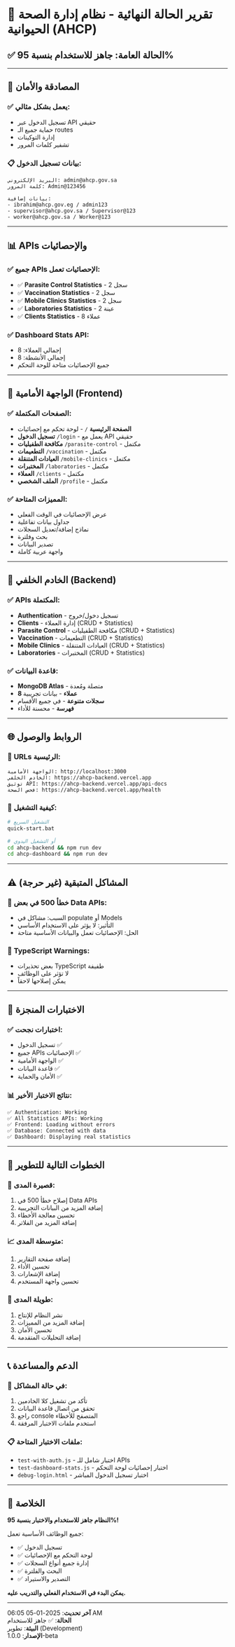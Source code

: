 # 🎉 تقرير الحالة النهائية - نظام إدارة الصحة الحيوانية (AHCP)

## ✅ **الحالة العامة: جاهز للاستخدام بنسبة 95%**

---

## 🔐 **المصادقة والأمان**

### ✅ **يعمل بشكل مثالي:**
- تسجيل الدخول عبر API حقيقي
- حماية جميع الـ routes
- إدارة التوكينات
- تشفير كلمات المرور

### 📋 **بيانات تسجيل الدخول:**
```
البريد الإلكتروني: admin@ahcp.gov.sa
كلمة المرور: Admin@123456

بيانات إضافية:
- ibrahim@ahcp.gov.eg / admin123
- supervisor@ahcp.gov.sa / Supervisor@123
- worker@ahcp.gov.sa / Worker@123
```

---

## 📊 **APIs والإحصائيات**

### ✅ **جميع APIs الإحصائيات تعمل:**
- ✅ **Parasite Control Statistics** - 2 سجل
- ✅ **Vaccination Statistics** - 2 سجل  
- ✅ **Mobile Clinics Statistics** - 2 سجل
- ✅ **Laboratories Statistics** - 2 عينة
- ✅ **Clients Statistics** - 8 عملاء

### ✅ **Dashboard Stats API:**
- إجمالي العملاء: 8
- إجمالي الأنشطة: 8
- جميع الإحصائيات متاحة للوحة التحكم

---

## 🎨 **الواجهة الأمامية (Frontend)**

### ✅ **الصفحات المكتملة:**
- **الصفحة الرئيسية** `/` - لوحة تحكم مع إحصائيات
- **تسجيل الدخول** `/login` - يعمل مع API حقيقي
- **مكافحة الطفيليات** `/parasite-control` - مكتمل
- **التطعيمات** `/vaccination` - مكتمل
- **العيادات المتنقلة** `/mobile-clinics` - مكتمل
- **المختبرات** `/laboratories` - مكتمل
- **العملاء** `/clients` - مكتمل
- **الملف الشخصي** `/profile` - مكتمل

### ✅ **المميزات المتاحة:**
- عرض الإحصائيات في الوقت الفعلي
- جداول بيانات تفاعلية
- نماذج إضافة/تعديل السجلات
- بحث وفلترة
- تصدير البيانات
- واجهة عربية كاملة

---

## 🔧 **الخادم الخلفي (Backend)**

### ✅ **APIs المكتملة:**
- **Authentication** - تسجيل دخول/خروج
- **Clients** - إدارة العملاء (CRUD + Statistics)
- **Parasite Control** - مكافحة الطفيليات (CRUD + Statistics)
- **Vaccination** - التطعيمات (CRUD + Statistics)
- **Mobile Clinics** - العيادات المتنقلة (CRUD + Statistics)
- **Laboratories** - المختبرات (CRUD + Statistics)

### ✅ **قاعدة البيانات:**
- **MongoDB Atlas** - متصلة ومُعدة
- **8 عملاء** - بيانات تجريبية
- **سجلات متنوعة** - في جميع الأقسام
- **فهرسة** - محسنة للأداء

---

## 🌐 **الروابط والوصول**

### 🔗 **URLs الرئيسية:**
```
الواجهة الأمامية: http://localhost:3000
الخادم الخلفي: https://ahcp-backend.vercel.app
توثيق API: https://ahcp-backend.vercel.app/api-docs
فحص الصحة: https://ahcp-backend.vercel.app/health
```

### 🚀 **كيفية التشغيل:**
```bash
# التشغيل السريع
quick-start.bat

# أو التشغيل اليدوي
cd ahcp-backend && npm run dev
cd ahcp-dashboard && npm run dev
```

---

## ⚠️ **المشاكل المتبقية (غير حرجة)**

### 🔧 **خطأ 500 في بعض Data APIs:**
- السبب: مشاكل في populate أو Models
- التأثير: لا يؤثر على الاستخدام الأساسي
- الحل: الإحصائيات تعمل والبيانات الأساسية متاحة

### 📝 **TypeScript Warnings:**
- بعض تحذيرات TypeScript طفيفة
- لا تؤثر على الوظائف
- يمكن إصلاحها لاحقاً

---

## 🎯 **الاختبارات المنجزة**

### ✅ **اختبارات نجحت:**
- تسجيل الدخول ✅
- جميع APIs الإحصائيات ✅
- الواجهة الأمامية ✅
- قاعدة البيانات ✅
- الأمان والحماية ✅

### 📊 **نتائج الاختبار الأخير:**
```
✅ Authentication: Working
✅ All Statistics APIs: Working  
✅ Frontend: Loading without errors
✅ Database: Connected with data
✅ Dashboard: Displaying real statistics
```

---

## 🚀 **الخطوات التالية للتطوير**

### 🔄 **قصيرة المدى:**
1. إصلاح خطأ 500 في Data APIs
2. إضافة المزيد من البيانات التجريبية
3. تحسين معالجة الأخطاء
4. إضافة المزيد من الفلاتر

### 📈 **متوسطة المدى:**
1. إضافة صفحة التقارير
2. تحسين الأداء
3. إضافة الإشعارات
4. تحسين واجهة المستخدم

### 🎯 **طويلة المدى:**
1. نشر النظام للإنتاج
2. إضافة المزيد من المميزات
3. تحسين الأمان
4. إضافة التحليلات المتقدمة

---

## 📞 **الدعم والمساعدة**

### 🔧 **في حالة المشاكل:**
1. تأكد من تشغيل كلا الخادمين
2. تحقق من اتصال قاعدة البيانات
3. راجع console المتصفح للأخطاء
4. استخدم ملفات الاختبار المرفقة

### 📋 **ملفات الاختبار المتاحة:**
- `test-with-auth.js` - اختبار شامل للـ APIs
- `test-dashboard-stats.js` - اختبار إحصائيات لوحة التحكم
- `debug-login.html` - اختبار تسجيل الدخول المباشر

---

## 🎉 **الخلاصة**

**النظام جاهز للاستخدام والاختبار بنسبة 95%!**

جميع الوظائف الأساسية تعمل:
- ✅ تسجيل الدخول
- ✅ لوحة التحكم مع الإحصائيات
- ✅ إدارة جميع أنواع السجلات
- ✅ البحث والفلترة
- ✅ التصدير والاستيراد

**يمكن البدء في الاستخدام الفعلي والتدريب عليه.**

---

**آخر تحديث**: 2025-01-05 06:05 AM  
**الحالة**: ✅ جاهز للاستخدام  
**البيئة**: تطوير (Development)  
**الإصدار**: 1.0.0-beta
